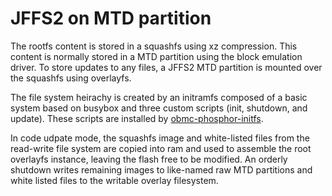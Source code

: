 # JFFS2 on MTD partition

The rootfs content is stored in a squashfs using xz compression. This content is
normally stored in a MTD partition using the block emulation driver. To store
updates to any files, a JFFS2 MTD partition is mounted over the squashfs using
overlayfs.

The file system heirachy is created by an initramfs composed of a basic system
based on busybox and three custom scripts (init, shutdown, and update). These
scripts are installed by [obmc-phosphor-initfs][1].

In code udpate mode, the squashfs image and white-listed files from the
read-write file system are copied into ram and used to assemble the root
overlayfs instance, leaving the flash free to be modified. An orderly shutdown
writes remaining images to like-named raw MTD partitions and white listed files
to the writable overlay filesystem.

[1]: https://github.com/openbmc/openbmc/blob/master/meta-phosphor/recipes-phosphor/initrdscripts/obmc-phosphor-initfs.bb
